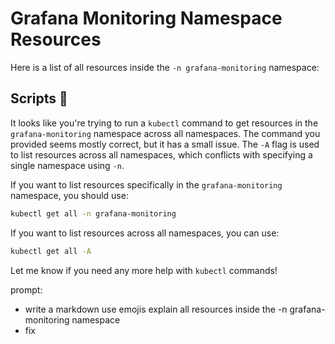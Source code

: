 # Grafana Monitoring Namespace Resources

Here is a list of all resources inside the `-n grafana-monitoring` namespace:

## Scripts 🚀
It looks like you're trying to run a `kubectl` command to get resources in the `grafana-monitoring` namespace across all namespaces. The command you provided seems mostly correct, but it has a small issue. The `-A` flag is used to list resources across all namespaces, which conflicts with specifying a single namespace using `-n`.

If you want to list resources specifically in the `grafana-monitoring` namespace, you should use:

```sh
kubectl get all -n grafana-monitoring
```

If you want to list resources across all namespaces, you can use:

```sh
kubectl get all -A
```

Let me know if you need any more help with `kubectl` commands!

prompt:
- write a markdown use emojis explain all resources inside the -n grafana-monitoring namespace
- fix